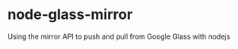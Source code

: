 node-glass-mirror
=================

Using the mirror API to push and pull from Google Glass with nodejs
